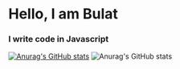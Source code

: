 # Hello, I am Bulat

### I write code in Javascript
[![Anurag's GitHub stats](https://github-readme-stats.vercel.app/api?username=localhead)](https://github.com/localhead/github-readme-stats)
![Anurag's GitHub stats](https://github-readme-stats.vercel.app/api?username=localhead&show_icons=true)
